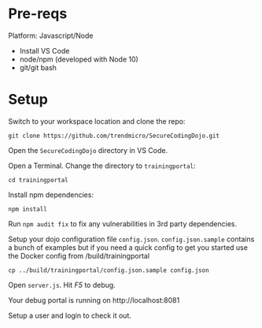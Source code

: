 # Pre-reqs
Platform: Javascript/Node
* Install VS Code 
* node/npm (developed with Node 10)
* git/git bash

# Setup 

Switch to your workspace location and clone the repo:

`git clone https://github.com/trendmicro/SecureCodingDojo.git`

Open the `SecureCodingDojo` directory in VS Code.

Open a Terminal. Change the directory to `trainingportal`:

`cd trainingportal`

Install npm dependencies:

`npm install`

Run `npm audit fix` to fix any vulnerabilities in 3rd party dependencies.

Setup your dojo configuration file `config.json`. `config.json.sample` contains a bunch of examples but if you need a quick config to get you started use the Docker config from /build/trainingportal

`cp ../build/trainingportal/config.json.sample config.json`

Open `server.js`. Hit *F5* to debug.

Your debug portal is running on http://localhost:8081

Setup a user and login to check it out.





